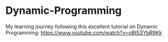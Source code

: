 # Dynamic-Programming

My learning journey following this excellent tutorial on Dynamic Programming: https://www.youtube.com/watch?v=oBt53YbR9Kk
